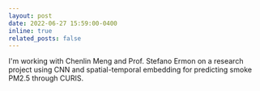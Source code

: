 ```yaml
---
layout: post
date: 2022-06-27 15:59:00-0400
inline: true
related_posts: false
---
```


I'm working with Chenlin Meng and Prof. Stefano Ermon on a research project using CNN and spatial-temporal embedding for predicting smoke PM2.5 through CURIS.
